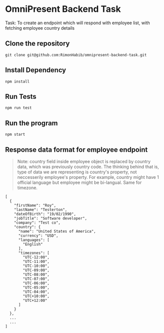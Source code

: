# OmniPresent Backend Task

Task: To create an endpoint which will respond with employee list, with fetching employee country details

## Clone the repository
```
git clone git@github.com:RimonHabib/omnipresent-backend-task.git
```

## Install Dependency
```
npm install
```

## Run Tests
```
npm run test
```

## Run the program
```
npm start
```


## Response data format for employee endpoint

> Note: country field inside employee object is replaced by country data, which was previously country code.
> The thinking behind that is, type of data we are representing is country's property, not neccesserily   employee's property. For example, country might have 1 official language but employee might be bi-langual.
> Same for timezone.


```
[
  {
    "firstName": "Roy",
    "lastName": "Testerton",
    "dateOfBirth": "19/02/1990",
    "jobTitle": "Software developer",
    "company": "Test co",
    "country": {
      "name": "United States of America",
      "currency": "USD",
      "languages": [
        "English"
      ],
      "timezones": [
        "UTC-12:00",
        "UTC-11:00",
        "UTC-10:00",
        "UTC-09:00",
        "UTC-08:00",
        "UTC-07:00",
        "UTC-06:00",
        "UTC-05:00",
        "UTC-04:00",
        "UTC+10:00",
        "UTC+12:00"
      ]
    }
  },
  ...
  ...
]
  ```